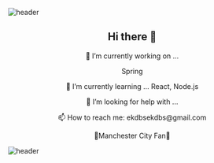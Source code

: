 ![header](https://capsule-render.vercel.app/api?type=slice&color=F3FA13&height=100&section=header&text=Hello%20World&fontSize=90)

<h2 align="center"> Hi there 👋 </h2>


<p align="center"> 🔭 I’m currently working on ...  </p> <p align="center"> Spring </p>
<p align="center"> 🌱 I’m currently learning ...  React, Node.js </p>
<p align="center"> 🤔 I’m looking for help with ...  </p>
<p align="center"> 📫 How to reach me: ekdbsekdbs@gmail.com </p>
<p align="center"> 💙Manchester City Fan💙 </p>








![header](https://capsule-render.vercel.app/api?type=slice&color=242BFA&height=100&section=footer)


